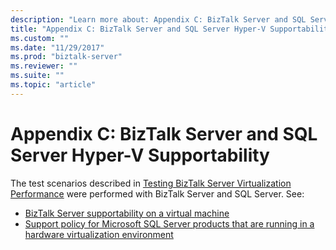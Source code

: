 ```yaml
---
description: "Learn more about: Appendix C: BizTalk Server and SQL Server Hyper-V Supportability"
title: "Appendix C: BizTalk Server and SQL Server Hyper-V Supportability"
ms.custom: ""
ms.date: "11/29/2017"
ms.prod: "biztalk-server"
ms.reviewer: ""
ms.suite: ""
ms.topic: "article"
---
```

# Appendix C: BizTalk Server and SQL Server Hyper-V Supportability
The test scenarios described in [Testing BizTalk Server Virtualization Performance](../technical-guides/testing-biztalk-server-virtualization-performance.md) were performed with BizTalk Server and SQL Server. See:

* [BizTalk Server supportability on a virtual machine](/troubleshoot/biztalk/biztalk-server-supportability-on-vm)
* [Support policy for Microsoft SQL Server products that are running in a hardware virtualization environment](https://support.microsoft.com/help/956893/support-policy-for-microsoft-sql-server-products-that-are-running-in-a)